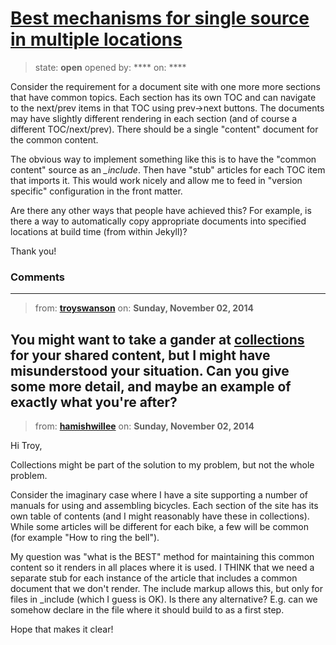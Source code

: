# [Best mechanisms for single source in multiple locations](https://github.com/jekyll/jekyll-help/issues/176)

> state: **open** opened by: **** on: ****

Consider the requirement for a document site with one more more sections that have common topics. Each section has its own TOC and can navigate to the next/prev items in that TOC using prev-&gt;next buttons. The documents may have slightly different rendering in each section (and of course a different TOC/next/prev). There should be a single &quot;content&quot; document for the common content.

The obvious way to implement something like this is to have the &quot;common content&quot; source as an *_include*. Then have &quot;stub&quot; articles for each TOC item that imports it. This would work nicely and allow me to feed in &quot;version specific&quot; configuration in the front matter.

Are there any other ways that people have achieved this? For example, is there a way to automatically copy appropriate documents into specified locations at build time (from within Jekyll)?

Thank you!

### Comments

---
> from: [**troyswanson**](https://github.com/jekyll/jekyll-help/issues/176#issuecomment-61438594) on: **Sunday, November 02, 2014**

You might want to take a gander at [collections](http://jekyllrb.com/docs/collections/) for your shared content, but I might have misunderstood your situation. Can you give some more detail, and maybe an example of exactly what you&#x27;re after?
---
> from: [**hamishwillee**](https://github.com/jekyll/jekyll-help/issues/176#issuecomment-61439680) on: **Sunday, November 02, 2014**

Hi Troy,

Collections might be part of the solution to my problem, but not the whole problem.

Consider the imaginary case where I have a site supporting a number of manuals for using and assembling bicycles. Each section of the site has its own table of contents (and I might reasonably have these in collections). While some articles will be different for each bike, a few will be common (for example &quot;How to ring the bell&quot;).

My question was &quot;what is the BEST&quot; method for maintaining this common content so it renders in all places where it is used. I THINK that we need a separate stub for each instance of the article that includes a common document that we don&#x27;t render. The include markup allows this, but only for files in _include (which I guess is OK). 
 Is there any alternative? E.g. can we somehow declare in the file where it should build to as a first step. 

Hope that makes it clear!
